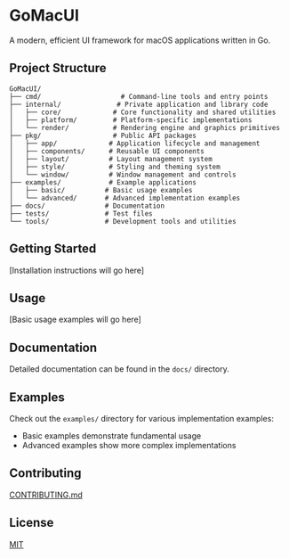 # GoMacUI

A modern, efficient UI framework for macOS applications written in Go.

## Project Structure

```
GoMacUI/
├── cmd/                    # Command-line tools and entry points
├── internal/              # Private application and library code
│   ├── core/             # Core functionality and shared utilities
│   ├── platform/         # Platform-specific implementations
│   └── render/           # Rendering engine and graphics primitives
├── pkg/                  # Public API packages
│   ├── app/             # Application lifecycle and management
│   ├── components/      # Reusable UI components
│   ├── layout/          # Layout management system
│   ├── style/           # Styling and theming system
│   └── window/          # Window management and controls
├── examples/            # Example applications
│   ├── basic/          # Basic usage examples
│   └── advanced/       # Advanced implementation examples
├── docs/               # Documentation
├── tests/              # Test files
└── tools/              # Development tools and utilities
```

## Getting Started

[Installation instructions will go here]

## Usage

[Basic usage examples will go here]

## Documentation

Detailed documentation can be found in the `docs/` directory.

## Examples

Check out the `examples/` directory for various implementation examples:
- Basic examples demonstrate fundamental usage
- Advanced examples show more complex implementations

## Contributing

[CONTRIBUTING.md](CONTRIBUTING.md)

## License

[MIT](LICENSE)
